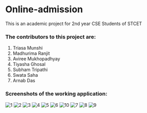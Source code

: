 # Online-admission
This is an academic project for 2nd year CSE Students of STCET

### The contributors to this project are:
1. Triasa Munshi
2. Madhurima Ranjit
3. Aviree Mukhopadhyay
4. Tiyasha Ghosal
5. Subham Tripathi
6. Swata Saha
7. Arnab Das

### Screenshots of the working application:

![1](https://user-images.githubusercontent.com/64526349/113034672-fcb5a880-91af-11eb-8bfa-5f6409d47c6c.jpg)
![2](https://user-images.githubusercontent.com/64526349/113034673-fd4e3f00-91af-11eb-98e2-3e2ccbda5315.jpg)
![3](https://user-images.githubusercontent.com/64526349/113034676-fde6d580-91af-11eb-8858-7958fae73917.jpg)
![4](https://user-images.githubusercontent.com/64526349/113034680-ff180280-91af-11eb-8223-a970071e0c23.jpg)
![5](https://user-images.githubusercontent.com/64526349/113034684-ffb09900-91af-11eb-80ea-c4cd83df5881.jpg)
![6](https://user-images.githubusercontent.com/64526349/113034648-f7585e00-91af-11eb-9d7f-af253d3c366f.jpg)
![10](https://user-images.githubusercontent.com/64526349/113034668-fc1d1200-91af-11eb-93c4-55e6eb2e6040.jpg)
![7](https://user-images.githubusercontent.com/64526349/113034652-f9222180-91af-11eb-95db-e9a2846decd2.jpg)
![8](https://user-images.githubusercontent.com/64526349/113034660-fa534e80-91af-11eb-9807-f7f88f18064a.jpg)
![9](https://user-images.githubusercontent.com/64526349/113034664-fb847b80-91af-11eb-9723-a98d7191d3f1.jpg)
